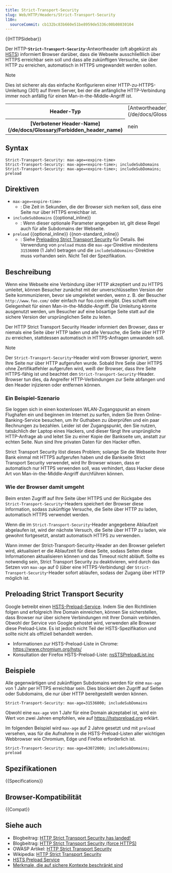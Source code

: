 ```yaml
---
title: Strict-Transport-Security
slug: Web/HTTP/Headers/Strict-Transport-Security
l10n:
  sourceCommit: cb132bc83b660e51be8959de5336c00b08030104
---
```


{{HTTPSidebar}}

Der HTTP-**`Strict-Transport-Security`**-Antwortheader (oft abgekürzt als [HSTS](/de/docs/Glossary/HSTS)) informiert Browser darüber, dass die Webseite ausschließlich über HTTPS erreichbar sein soll und dass alle zukünftigen Versuche, sie über HTTP zu erreichen, automatisch in HTTPS umgewandelt werden sollen.

> [!NOTE]
> Dies ist sicherer als das einfache Konfigurieren einer HTTP-zu-HTTPS-Umleitung (301) auf Ihrem Server, bei der die anfängliche HTTP-Verbindung immer noch anfällig für einen Man-in-the-Middle-Angriff ist.

<table class="properties">
  <tbody>
    <tr>
      <th scope="row">Header-Typ</th>
      <td>[Antwortheader](/de/docs/Glossary/Response_header)</td>
    </tr>
    <tr>
      <th scope="row">[Verbotener Header-Name](/de/docs/Glossary/Forbidden_header_name)</th>
      <td>nein</td>
    </tr>
  </tbody>
</table>

## Syntax

```http
Strict-Transport-Security: max-age=<expire-time>
Strict-Transport-Security: max-age=<expire-time>; includeSubDomains
Strict-Transport-Security: max-age=<expire-time>; includeSubDomains; preload
```

## Direktiven

- `max-age=<expire-time>`
  - : Die Zeit in Sekunden, die der Browser sich merken soll, dass eine Seite nur über HTTPS erreichbar ist.
- `includeSubDomains` {{optional_inline}}
  - : Wenn dieser optionale Parameter angegeben ist, gilt diese Regel auch für alle Subdomains der Webseite.
- `preload` {{optional_inline}} {{non-standard_inline}}
  - : Siehe [Preloading Strict Transport Security](#preloading_strict_transport_security) für Details. Bei Verwendung von `preload` muss die `max-age`-Direktive mindestens `31536000` (1 Jahr) betragen und die `includeSubDomains`-Direktive muss vorhanden sein.
    Nicht Teil der Spezifikation.

## Beschreibung

Wenn eine Webseite eine Verbindung über HTTP akzeptiert und zu HTTPS umleitet, können Besucher zunächst mit der unverschlüsselten Version der Seite kommunizieren, bevor sie umgeleitet werden, wenn z. B. der Besucher `http://www.foo.com/` oder einfach nur foo.com eingibt.
Dies schafft eine Gelegenheit für einen Man-in-the-Middle-Angriff.
Die Umleitung könnte ausgenutzt werden, um Besucher auf eine bösartige Seite statt auf die sichere Version der ursprünglichen Seite zu leiten.

Der HTTP Strict Transport Security Header informiert den Browser, dass er niemals eine Seite über HTTP laden und alle Versuche, die Seite über HTTP zu erreichen, stattdessen automatisch in HTTPS-Anfragen umwandeln soll.

> [!NOTE]
> Der `Strict-Transport-Security`-Header wird vom Browser _ignoriert_, wenn Ihre Seite nur über HTTP aufgerufen wurde.
> Sobald Ihre Seite über HTTPS ohne Zertifikatfehler aufgerufen wird, weiß der Browser, dass Ihre Seite HTTPS-fähig ist und beachtet den `Strict-Transport-Security`-Header.
> Browser tun dies, da Angreifer HTTP-Verbindungen zur Seite abfangen und den Header injizieren oder entfernen können.

### Ein Beispiel-Szenario

Sie loggen sich in einen kostenlosen WLAN-Zugangspunkt an einem Flughafen ein und beginnen im Internet zu surfen, indem Sie Ihren Online-Banking-Service besuchen, um Ihr Guthaben zu überprüfen und ein paar Rechnungen zu bezahlen.
Leider ist der Zugangspunkt, den Sie nutzen, tatsächlich der Laptop eines Hackers, und dieser fängt Ihre ursprüngliche HTTP-Anfrage ab und leitet Sie zu einer Kopie der Bankseite um, anstatt zur echten Seite. Nun sind Ihre privaten Daten für den Hacker offen.

Strict Transport Security löst dieses Problem; solange Sie die Webseite Ihrer Bank einmal mit HTTPS aufgerufen haben und die Bankseite Strict Transport Security verwendet, wird Ihr Browser wissen, dass er automatisch nur HTTPS verwenden soll, was verhindert, dass Hacker diese Art von Man-in-the-Middle-Angriff durchführen können.

### Wie der Browser damit umgeht

Beim ersten Zugriff auf Ihre Seite über HTTPS und der Rückgabe des `Strict-Transport-Security`-Headers speichert der Browser diese Information, sodass zukünftige Versuche, die Seite über HTTP zu laden, automatisch HTTPS verwendet werden.

Wenn die im `Strict-Transport-Security`-Header angegebene Ablaufzeit abgelaufen ist, wird der nächste Versuch, die Seite über HTTP zu laden, wie gewohnt fortgesetzt, anstatt automatisch HTTPS zu verwenden.

Wann immer der Strict-Transport-Security-Header an den Browser geliefert wird, aktualisiert er die Ablaufzeit für diese Seite, sodass Seiten diese Informationen aktualisieren können und das Timeout nicht abläuft.
Sollte es notwendig sein, Strict Transport Security zu deaktivieren, wird durch das Setzen von `max-age` auf 0 (über eine HTTPS-Verbindung) der `Strict-Transport-Security`-Header sofort ablaufen, sodass der Zugang über HTTP möglich ist.

## Preloading Strict Transport Security

Google betreibt einen [HSTS-Preload-Service](https://hstspreload.org/).
Indem Sie den Richtlinien folgen und erfolgreich Ihre Domain einreichen, können Sie sicherstellen, dass Browser nur über sichere Verbindungen mit Ihrer Domain verbinden.
Obwohl der Service von Google gehostet wird, verwenden alle Browser diese Preload-Liste.
Es ist jedoch nicht Teil der HSTS-Spezifikation und sollte nicht als offiziell behandelt werden.

- Informationen zur HSTS-Preload-Liste in Chrome: <https://www.chromium.org/hsts/>
- Konsultation der Firefox HSTS-Preload-Liste: [nsSTSPreloadList.inc](https://searchfox.org/mozilla-central/source/security/manager/ssl/nsSTSPreloadList.inc)

## Beispiele

Alle gegenwärtigen und zukünftigen Subdomains werden für eine `max-age` von 1 Jahr per HTTPS erreichbar sein.
Dies blockiert den Zugriff auf Seiten oder Subdomains, die nur über HTTP bereitgestellt werden können.

```http
Strict-Transport-Security: max-age=31536000; includeSubDomains
```

Obwohl eine `max-age` von 1 Jahr für eine Domain akzeptabel ist, wird ein Wert von zwei Jahren empfohlen, wie auf <https://hstspreload.org> erklärt.

Im folgenden Beispiel wird `max-age` auf 2 Jahre gesetzt und mit `preload` versehen, was für die Aufnahme in die HSTS-Preload-Listen aller wichtigen Webbrowser wie Chromium, Edge und Firefox erforderlich ist.

```http
Strict-Transport-Security: max-age=63072000; includeSubDomains; preload
```

## Spezifikationen

{{Specifications}}

## Browser-Kompatibilität

{{Compat}}

## Siehe auch

- Blogbeitrag: [HTTP Strict Transport Security has landed!](https://blog.sidstamm.com/2010/08/http-strict-transport-security-has.html)
- Blogbeitrag: [HTTP Strict Transport Security (force HTTPS)](https://hacks.mozilla.org/2010/08/firefox-4-http-strict-transport-security-force-https/)
- OWASP Artikel: [HTTP Strict Transport Security](https://cheatsheetseries.owasp.org/cheatsheets/HTTP_Strict_Transport_Security_Cheat_Sheet.html)
- Wikipedia: [HTTP Strict Transport Security](https://en.wikipedia.org/wiki/HTTP_Strict_Transport_Security)
- [HSTS Preload Service](https://hstspreload.org/)
- [Merkmale, die auf sichere Kontexte beschränkt sind](/de/docs/Web/Security/Secure_Contexts/features_restricted_to_secure_contexts)
